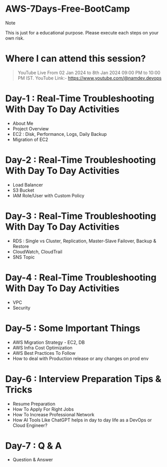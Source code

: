 # AWS-7Days-Free-BootCamp
> [!NOTE]  
> This is just for a educational purpose. Please execute each steps on your own risk.

# Where I can attend this session?
> YouTube Live From 02 Jan 2024 to 8th Jan 2024 09:00 PM to 10:00 PM IST.
> YouTube Link:- https://www.youtube.com/@namdev.devops

# Day-1 : Real-Time Troubleshooting With Day To Day Activities
 - About Me
 - Project Overview
 - EC2 : Disk, Performance, Logs, Daily Backup
 - Migration of EC2 

# Day-2 : Real-Time Troubleshooting With Day To Day Activities
 - Load Balancer
 - S3 Bucket
 - IAM Role/User with Custom Policy

# Day-3 : Real-Time Troubleshooting With Day To Day Activities
 - RDS : Single vs Cluster, Replication, Master-Slave Failover, Backup & Restore
 - CloudWatch, CloudTrail
 - SNS Topic

# Day-4 : Real-Time Troubleshooting With Day To Day Activities
 - VPC
 - Security

# Day-5 : Some Important Things
 - AWS Migration Strategy - EC2, DB
 - AWS Infra Cost Optimization
 - AWS Best Practices To Follow
 - How to deal with Production release or any changes on prod env

# Day-6 : Interview Preparation Tips & Tricks
 - Resume Preparation
 - How To Apply For Right Jobs
 - How To Increase Professional Network
 - How AI Tools Like ChatGPT helps in day to day life as a DevOps or Cloud Engineer?

# Day-7 : Q & A
 - Question & Answer
